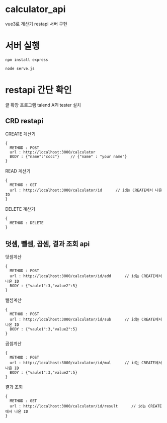 # calculator_api
vue3로 계산기 restapi 서버 구현


# 서버 실행
```
npm install express

node serve.js
```

# restapi 간단 확인
글 확장 프로그램 talend API tester 설치 

## CRD restapi
  
CREATE 계산기
```
{
  METHOD : POST
  url : http://localhost:3000/calculator
  BODY : {"name":"cccc"}     // {"name" : "your name"}
}
```

READ 계산기
```
{
  METHOD : GET
  url : http://localhost:3000/calculator/id      // id는 CREATE에서 나온 ID
}
```

DELETE 계산기
```
{
  METHOD : DELETE
}
```
## 덧셈, 뺄셈, 곱셈, 결과 조회 api

덧셈계산
```
{
  METHOD : POST
  url : http://localhost:3000/calculator/id/add      // id는 CREATE에서 나온 ID
  BODY : {"vaule1":3,"value2":5}
}
```

뺄셈계산
```
{
  METHOD : POST
  url : http://localhost:3000/calculator/id/sub      // id는 CREATE에서 나온 ID
  BODY : {"vaule1":3,"value2":5}
}
```

곱셈계산
```
{
  METHOD : POST
  url : http://localhost:3000/calculator/id/mul      // id는 CREATE에서 나온 ID
  BODY : {"vaule1":3,"value2":5}
}
```

결과 조회
```
{
  METHOD : GET
  url : http://localhost:3000/calculator/id/result      // id는 CREATE에서 나온 ID
}
```
